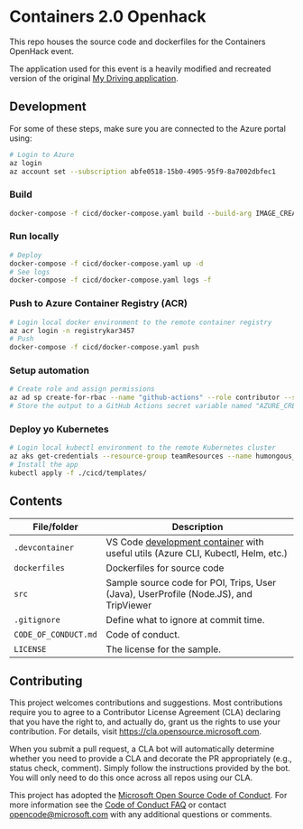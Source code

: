 # Containers 2.0 Openhack



<!--
Guidelines on README format: https://review.docs.microsoft.com/help/onboard/admin/samples/concepts/readme-template?branch=master

Guidance on onboarding samples to docs.microsoft.com/samples: https://review.docs.microsoft.com/help/onboard/admin/samples/process/onboarding?branch=master

Taxonomies for products and languages: https://review.docs.microsoft.com/new-hope/information-architecture/metadata/taxonomies?branch=master
-->

This repo houses the source code and dockerfiles for the Containers OpenHack event.

The application used for this event is a heavily modified and recreated version of the original [My Driving application](https://github.com/Azure-Samples/MyDriving).

## Development

For some of these steps, make sure you are connected to the Azure portal using:

```bash
# Login to Azure
az login
az account set --subscription abfe0518-15b0-4905-95f9-8a7002dbfec1
```

### Build

```bash
docker-compose -f cicd/docker-compose.yaml build --build-arg IMAGE_CREATE_DATE="`date -u +"%Y-%m-%dT%H:%M:%SZ"`" --build-arg IMAGE_SOURCE_REVISION="`git rev-parse HEAD`" --build-arg IMAGE_VERSION="`git describe --tags --abbrev=0`"
```

### Run locally

```bash
# Deploy
docker-compose -f cicd/docker-compose.yaml up -d
# See logs
docker-compose -f cicd/docker-compose.yaml logs -f
```

### Push to Azure Container Registry (ACR)

```bash
# Login local docker environment to the remote container registry
az acr login -n registrykar3457
# Push
docker-compose -f cicd/docker-compose.yaml push
```

### Setup automation

```bash
# Create role and assign permissions
az ad sp create-for-rbac --name "github-actions" --role contributor --scopes /subscriptions/abfe0518-15b0-4905-95f9-8a7002dbfec1 --sdk-auth
# Store the output to a GitHub Actions secret variable named "AZURE_CREDS"
```

### Deploy yo Kubernetes

```bash
# Login local kubectl environment to the remote Kubernetes cluster
az aks get-credentials --resource-group teamResources --name humongous_team_cluster
# Install the app
kubectl apply -f ./cicd/templates/
```

## Contents

| File/folder       | Description                                |
|-------------------|--------------------------------------------|
| `.devcontainer`   | VS Code [development container](https://code.visualstudio.com/docs/remote/containers) with useful utils (Azure CLI, Kubectl, Helm, etc.)   |
| `dockerfiles`     | Dockerfiles for source code                |
| `src`             | Sample source code for POI, Trips, User (Java), UserProfile (Node.JS), and TripViewer                     |
| `.gitignore`      | Define what to ignore at commit time.      |
| `CODE_OF_CONDUCT.md` | Code of conduct.                        |
| `LICENSE`         | The license for the sample.                |

## Contributing

This project welcomes contributions and suggestions.  Most contributions require you to agree to a
Contributor License Agreement (CLA) declaring that you have the right to, and actually do, grant us
the rights to use your contribution. For details, visit https://cla.opensource.microsoft.com.

When you submit a pull request, a CLA bot will automatically determine whether you need to provide
a CLA and decorate the PR appropriately (e.g., status check, comment). Simply follow the instructions
provided by the bot. You will only need to do this once across all repos using our CLA.

This project has adopted the [Microsoft Open Source Code of Conduct](https://opensource.microsoft.com/codeofconduct/).
For more information see the [Code of Conduct FAQ](https://opensource.microsoft.com/codeofconduct/faq/) or
contact [opencode@microsoft.com](mailto:opencode@microsoft.com) with any additional questions or comments.
